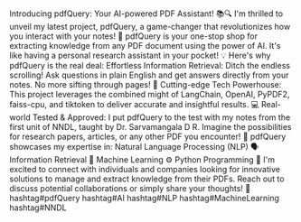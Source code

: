 Introducing pdfQuery: Your AI-powered PDF Assistant! 📚🔍
I'm thrilled to unveil my latest project, pdfQuery, a game-changer that revolutionizes how you interact with your notes! 🚀
pdfQuery is your one-stop shop for extracting knowledge from any PDF document using the power of AI. It's like having a personal research assistant in your pocket! 💡
Here's why pdfQuery is the real deal:
Effortless Information Retrieval: Ditch the endless scrolling! Ask questions in plain English and get answers directly from your notes. No more sifting through pages! 🔄
Cutting-edge Tech Powerhouse: This project leverages the combined might of LangChain, OpenAI, PyPDF2, faiss-cpu, and tiktoken to deliver accurate and insightful results. 💻
Real-world Tested & Approved: I put pdfQuery to the test with my notes from the first unit of NNDL, taught by Dr. Sarvamangala D R. Imagine the possibilities for research papers, articles, or any other PDF you encounter! 📝
pdfQuery showcases my expertise in:
Natural Language Processing (NLP) 🗣️
Information Retrieval 🔎
Machine Learning ⚙️
Python Programming 🐍
I'm excited to connect with individuals and companies looking for innovative solutions to manage and extract knowledge from their PDFs. Reach out to discuss potential collaborations or simply share your thoughts! 💬
hashtag#pdfQuery hashtag#AI hashtag#NLP hashtag#MachineLearning hashtag#NNDL
